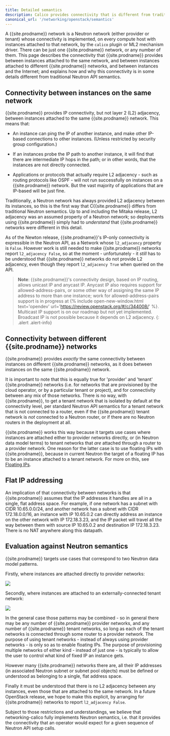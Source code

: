 ```yaml
---
title: Detailed semantics
description: Calico provides connectivity that is different from traditional Neutron API semantics.
canonical_url: '/networking/openstack/semantics'
---
```


A {{site.prodname}} network is a Neutron network (either provider or tenant) whose
connectivity is implemented, on every compute host with instances attached to
that network, by the `calico` plugin or ML2 mechanism driver.  There can be
just one {{site.prodname}} network, or any number of them.  This page describes the
connectivity that {{site.prodname}} provides between instances attached to the same
network, and between instances attached to different {{site.prodname}} networks, and
between instances and the Internet; and explains how and why this connectivity
is in some details different from traditional Neutron API semantics.

## Connectivity between instances on the same network

{{site.prodname}} provides IP connectivity, but not layer 2 (L2) adjacency, between
instances attached to the same {{site.prodname}} network.  This means that:

- An instance can ping the IP of another instance, and make other IP-based
  connections to other instances.  (Unless restricted by security group
  configuration.)

- If an instances probe the IP path to another instance, it will find that
  there are intermediate IP hops in the path; or in other words, that the
  instances are not directly connected.

- Applications or protocols that actually require L2 adjacency - such as
  routing protocols like OSPF - will not run successfully on instances on a
  {{site.prodname}} network.  But the vast majority of applications that are IP-based will
  be just fine.

Traditionally, a Neutron network has always provided L2 adjacency between its
instances, so this is the first way that C{{site.prodname}} differs from traditional
Neutron semantics.  Up to and including the Mitaka release, L2 adjacency was an
assumed property of a Neutron network; so deployments using {{site.prodname}} simply had
to *understand* that {{site.prodname}} networks were different in this detail.

As of the Newton release, {{site.prodname}}'s IP-only connectivity is expressible in the
Neutron API, as a Network whose `l2_adjacency` property is `False`.
However work is still needed to make {{site.prodname}} networks report `l2_adjacency
False`, so at the moment - unfortunately - it *still* has to be understood that
{{site.prodname}} networks do not provide L2 adjacency, even though they report
`l2_adjacency True` when queried on the API.

> **Note**: {{site.prodname}}'s connectivity design, based on IP routing, allows unicast IP
> and anycast IP. Anycast IP also requires support for allowed-address-pairs,
> or some other way of assigning the same IP address to more than one instance;
> work for allowed-address-pairs support is in progress at {% include open-new-window.html text='opendev' url='https://review.openstack.org/#/c/344008/' %}.
> Multicast IP support is on our roadmap but not yet implemented. Broadcast IP
> is not possible because it depends on L2 adjacency.
{: .alert .alert-info}

## Connectivity between different {{site.prodname}} networks

{{site.prodname}} provides *exactly* the same connectivity between instances on different
{{site.prodname}} networks, as it does between instances on the same {{site.prodname}} network.

It is important to note that this is equally true for 'provider' and 'tenant'
{{site.prodname}} networks (i.e. for networks that are provisioned by the cloud operator,
or by a particular tenant or project), and for connectivity between any mix of
those networks.  There is no way, with {{site.prodname}}, to get a tenant network that is
isolated by default at the connectivity level, per standard Neutron API
semantics for a tenant network that is not connected to a router, even if the
{{site.prodname}} tenant network is *not* connected to a Neutron router, or if there are
no Neutron routers in the deployment at all.

{{site.prodname}} works this way because it targets use cases where instances are attached
either to provider networks directly, or (in Neutron data model terms) to
tenant networks that *are* attached through a router to a provider network.
One reason for the latter case is to use floating IPs with {{site.prodname}}, because in
current Neutron the target of a floating IP has to be an instance attached to a
tenant network.  For more on this, see [Floating IPs](floating-ips).

## Flat IP addressing

An implication of that connectivity between networks is that {{site.prodname}} assumes
that the IP addresses it handles are all in a single, flat address space.  For
example, if one network has a subnet with CIDR 10.65.0.0/24, and another
network has a subnet with CIDR 172.18.0.0/16, an instance with IP 10.65.0.2 can
directly address an instance on the other network with IP 172.18.3.23, and the
IP packet will travel all the way between them with source IP 10.65.0.2 and
destination IP 172.18.3.23.  There is no NAT anywhere along this datapath.

## Evaluation against Neutron semantics

{{site.prodname}} targets use cases that correspond to two Neutron data model patterns.

Firstly, where instances are attached directly to provider networks:

![]({{site.baseurl}}/images/networking-calico/calico-provider.png)

Secondly, where instances are attached to an externally-connected tenant
network:

![]({{site.baseurl}}/images/networking-calico/calico-tenant.png)

In the general case those patterns may be combined - so in general there may be
any number of {{site.prodname}} provider networks, and any number of {{site.prodname}} tenant
networks, so long as each of the tenant networks is connected through some
router to a provider network.  The purpose of using tenant networks - instead
of always using provider networks - is only so as to enable floating IPs.  The
purpose of provisioning multiple networks of either kind - instead of just
one - is typically to allow the user to control what kind of fixed IP an
instance gets.

However many {{site.prodname}} networks there are, all their IP addresses (in associated
Neutron subnet or subnet pool objects) must be defined or understood as
belonging to a single, flat address space.

Finally it must be understood that there is no L2 adjacency between any
instances, even those that are attached to the same network.  In a future
OpenStack release, we hope to make this explicit, by arranging for {{site.prodname}}
networks to report `l2_adjacency False`.

Subject to those restrictions and understandings, we believe that
networking-calico fully implements Neutron semantics, i.e. that it provides the
connectivity that an operator would expect for a given sequence of Neutron API
setup calls.
